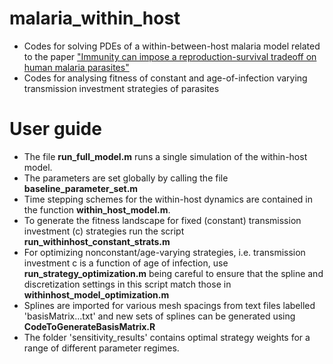 # malaria_within_host
- Codes for solving PDEs of a within-between-host malaria model related to the paper ["Immunity can impose a reproduction-survival tradeoff on human malaria parasites"](https://www.biorxiv.org/content/10.1101/2025.01.27.635035v1)
- Codes for analysing fitness of constant and age-of-infection varying transmission investment strategies of parasites

# User guide
- The file **run_full_model.m** runs a single simulation of the within-host model.
- The parameters are set globally by calling the file **baseline_parameter_set.m**
- Time stepping schemes for the within-host dynamics are contained in the function **within_host_model.m**.
- To generate the fitness landscape for fixed (constant) transmission investment (c) strategies run the script **run_withinhost_constant_strats.m**
- For optimizing nonconstant/age-varying strategies, i.e. transmission investment c is a function of age of infection, use **run_strategy_optimization.m** being careful to ensure that the spline and discretization settings in this script match those in **withinhost_model_optimization.m**
- Splines are imported for various mesh spacings from text files labelled 'basisMatrix...txt' and new sets of splines can be generated using **CodeToGenerateBasisMatrix.R**
- The folder 'sensitivity_results' contains optimal strategy weights for a range of different parameter regimes.